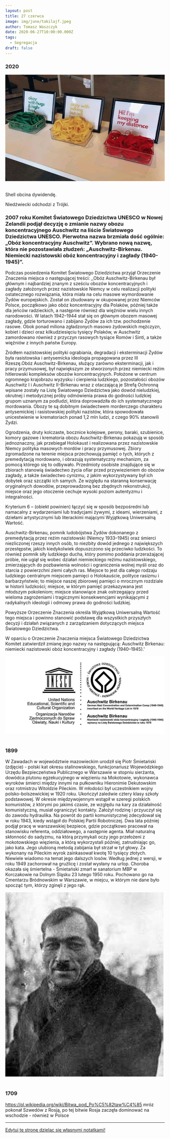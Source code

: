 ```yaml
---
layout: post
title: 27 czerwca
image: img/june/takilajf.jpeg
author: Tomasz Waszczyk
date: 2020-06-27T10:00:00.000Z
tags:
  - Segregacja
draft: false
---
```


### 2020

<img src="./img/june/takilajf.jpeg"><br><br>

Shell obcina dywidendę.

Niedźwiecki odchodzi z Trójki.

### 2007 roku Komitet Światowego Dziedzictwa UNESCO w Nowej Zelandii podjął decyzję o zmianie nazwy obozu koncentracyjnego Auschwitz na liście Światowego Dziedzictwa UNESCO. Pierwotna nazwa brzmiała dość ogólnie: „Obóz koncentracyjny Auschwitz”. Wybrano nową nazwę, która nie pozostawiała złudzeń: „Auschwitz-Birkenau. Niemiecki nazistowski obóz koncentracyjny i zagłady (1940-1945)”.

Podczas posiedzenia Komitet Światowego Dziedzictwa przyjął Orzeczenie Znaczenia miejsca o następującej treści:
,,Obóz Auschwitz-Birkenau był głównym i najbardziej znanym z sześciu obozów koncentracyjnych i zagłady założonych przez nazistowskie Niemcy w celu realizacji polityki ostatecznego rozwiązania, która miała na celu masowe wymordowanie Żydów europejskich. Został on zbudowany w okupowanej przez Niemców Polsce, początkowo jako obóz koncentracyjny dla Polaków, później także dla jeńców radzieckich, a następnie również dla więźniów wielu innych narodowości. W latach 1942–1944 stał się on głównym obozem masowej zagłady, gdzie torturowano i zabijano Żydów za ich tzw. pochodzenie rasowe. Obok ponad miliona zgładzonych masowo żydowskich mężczyzn, kobiet i dzieci oraz kilkudziesięciu tysięcy Polaków, w Auschwitz zamordowano również z przyczyn rasowych tysiące Romów i Sinti, a także więźniów z innych państw Europy.

Źródłem nazistowskiej polityki ograbiania, degradacji i eksterminacji Żydów była rasistowska i antysemicka ideologia propagowana przez III Rzeszę.Obóz Auschwitz-Birkenau, służący zarówno eksterminacji, jak i pracy przymusowej, był największym ze stworzonych przez niemiecki reżim hitlerowski kompleksów obozów koncentracyjnych. Położone w centrum ogromnego krajobrazu wyzysku i cierpienia ludzkiego, pozostałości obozów Auschwitz I i Auschwitz II-Birkenau wraz z otaczającą je Strefą Ochronną wpisane zostały na Listę Światowego Dziedzictwa jako dowód nieludzkiej, okrutnej i metodycznej próby odmówienia prawa do godności ludzkiej grupom uznanym za podludzi, która doprowadziła do ich systematycznego mordowania. Obozy te są dobitnym świadectwem morderczego charakteru antysemickiej i rasistowskiej polityki nazistów, która spowodowała unicestwienie w krematoriach ponad 1,2 mln ludzi, z czego 90% stanowili Żydzi.

Ogrodzenia, druty kolczaste, bocznice kolejowe, perony, baraki, szubienice, komory gazowe i krematoria obozu Auschwitz-Birkenau pokazują w sposób jednoznaczny, jak przebiegał Holokaust i realizowana przez nazistowskie Niemcy polityka masowych mordów i pracy przymusowej. Zbiory zgromadzone na terenie miejsca przechowują pamięć o tych, których z premedytacją mordowano, i obrazują systematyczny mechanizm, za pomocą którego się to odbywało. Przedmioty osobiste znajdujące się w zbiorach stanowią świadectwo życia ofiar przed przywiezieniem do obozów zagłady, a także świadectwo cynizmu, z jakim wykorzystywany był ich dobytek oraz szczątki ich samych. Ze względu na staranną konserwację oryginalnych dowodów, przeprowadzoną bez zbędnych rekonstrukcji, miejsce oraz jego otoczenie cechuje wysoki poziom autentyzmu i integralności.

Kryterium 6 – (obiekt powinien) łączyć się w sposób bezpośredni lub namacalny z wydarzeniami lub tradycjami żywymi, z ideami, wierzeniami, z dziełami artystycznymi lub literackimi mającymi Wyjątkową Uniwersalną Wartość.

Auschwitz-Birkenau, pomnik ludobójstwa Żydów dokonanego z premedytacją przez reżim nazistowski (Niemcy 1933–1945) oraz śmierci niezliczonej rzeszy innych osób, to niezbity dowód jednego z największych przestępstw, jakich kiedykolwiek dopuszczono się przeciwko ludzkości. To również pomnik siły ludzkiego ducha, który pomimo poddania przerażającej próbie, nie ugiął się wobec działań niemieckiego reżimu nazistowskiego, zmierzających do pozbawienia wolności i ograniczenia wolnej myśli oraz do starcia z powierzchni ziemi całych ras. Miejsce to jest dla całego rodzaju ludzkiego centralnym miejscem pamięci o Holokauście, polityce rasizmu i barbarzyństwie; to miejsce naszej zbiorowej pamięci o mrocznym rozdziale w historii ludzkości; miejsce, w którym pamięć przekazywana jest młodszym pokoleniom; miejsce stanowiące znak ostrzegający przed wieloma zagrożeniami i tragicznymi konsekwencjami wynikającymi z radykalnych ideologii i odmowy prawa do godności ludzkiej.

Powyższe Orzeczenie Znaczenia określa Wyjątkową Uniwersalną Wartość tego miejsca i powinno stanowić podstawę dla wszystkich przyszłych decyzji i działań związanych z zarządzaniem dotyczących miejsca Światowego Dziedzictwa.

W oparciu o Orzeczenie Znaczenia miejsca Światowego Dziedzictwa Komitet zatwierdził zmianę jego nazwy na następującą: Auschwitz Birkenau: niemiecki nazistowski obóz koncentracyjny i zagłady (1940–1945).'

<img src="./img/june/auschwitz2.jpg"><br><br>

### 1899

W Zawadach w województwie mazowieckim urodził się Piotr Śmietański (zdjęcie) - polski kat okresu stalinowskiego, funkcjonariusz Wojewódzkiego Urzędu Bezpieczeństwa Publicznego w Warszawie w stopniu sierżanta, dowódca plutonu egzekucyjnego w więzieniu na Mokotowie, wykonawca wyroków śmierci między innymi na pułkowniku Hieronimie Dekutowskim oraz rotmistrzu Witoldzie Pileckim.
W młodości był uczestnikiem wojny polsko-bolszewickiej w 1920 roku. Ukończył zaledwie cztery klasy szkoły podstawowej. W okresie międzywojennym wstąpił w szeregi polskich komunistów, z którymi po jakimś czasie, ze względu na kary za działalność komunistyczną, musiał ograniczyć kontakty. Założył rodzinę i przyuczył się do zawodu hydraulika. Na powrót do partii komunistycznej zdecydował się w roku 1943, kiedy wstąpił do Polskiej Partii Robotniczej. Dwa lata później podjął pracę w warszawskiej bezpiece, gdzie początkowo pracował na stanowisku referenta, oddziałowego, a następnie agenta.
Miał naturalną skłonność do sadyzmu, na którą przymykali oczy jego przełożeni z mokotowskiego więzienia, a którą wykorzystali później, zatrudniając go, jako kata. Jego ulubioną metodą zabijania był strzał w tył głowy. Za wykonany na Pileckim wyrok zainkasował kwotę 10 tysięcy złotych.
Niewiele wiadomo na temat jego dalszych losów. Według jednej z wersji, w roku 1949 zachorował na gruźlicę i został wysłany na urlop. Choroba okazała się śmiertelna - Śmietański zmarł w sanatorium MBP w Korczakowie na Dolnym Śląsku 23 lutego 1950 roku. Pochowano go na Cmentarzu Bródnowskim w Warszawie, w miejcu, w którym nie dane było spocząć tym, którzy zginęli z jego rąk.

<img src="./img/june/smietanski.jpg"><br><br>

### 1709

https://pl.wikipedia.org/wiki/Bitwa_pod_Po%C5%82taw%C4%85 mróz pokonał Szwedów z Rosją, po tej bitwie Rosja zaczęła dominować na wschodzie - również w Polsce

---

<a href="https://github.com/TomaszWaszczyk/historia.waszczyk.com/edit/master/src/content/june-27.md" target="_blank">Edytuj tę stronę dzieląc się własnymi notatkami!</a>
